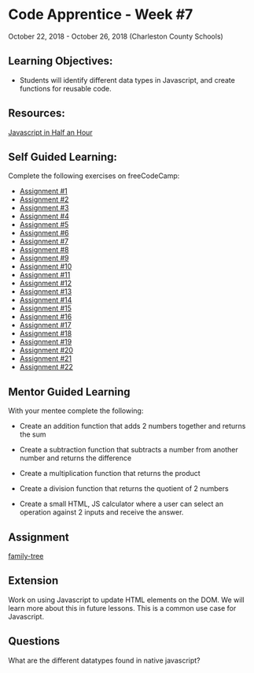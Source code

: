 # Code Apprentice - Week #7
October 22, 2018 - October 26, 2018 (Charleston County Schools)

## Learning Objectives:
* Students will identify different data types in Javascript, and create functions for reusable code.

## Resources:
[Javascript in Half an Hour](https://www.youtube.com/watch?v=zPHerhks2Vg)

## Self Guided Learning:
Complete the following exercises on freeCodeCamp:
* [Assignment #1](https://learn.freecodecamp.org/javascript-algorithms-and-data-structures/basic-javascript/comment-your-javascript-code)
* [Assignment #2](https://learn.freecodecamp.org/javascript-algorithms-and-data-structures/basic-javascript/declare-javascript-variables)
* [Assignment #3](https://learn.freecodecamp.org/javascript-algorithms-and-data-structures/basic-javascript/storing-values-with-the-assignment-operator)
* [Assignment #4](https://learn.freecodecamp.org/javascript-algorithms-and-data-structures/basic-javascript/initializing-variables-with-the-assignment-operator)
* [Assignment #5](https://learn.freecodecamp.org/javascript-algorithms-and-data-structures/basic-javascript/understanding-uninitialized-variables)
* [Assignment #6](https://learn.freecodecamp.org/javascript-algorithms-and-data-structures/basic-javascript/understanding-case-sensitivity-in-variables)
* [Assignment #7](https://learn.freecodecamp.org/javascript-algorithms-and-data-structures/basic-javascript/add-two-numbers-with-javascript)
* [Assignment #8](https://learn.freecodecamp.org/javascript-algorithms-and-data-structures/basic-javascript/subtract-one-number-from-another-with-javascript)
* [Assignment #9](https://learn.freecodecamp.org/javascript-algorithms-and-data-structures/basic-javascript/multiply-two-numbers-with-javascript)
* [Assignment #10](https://learn.freecodecamp.org/javascript-algorithms-and-data-structures/basic-javascript/divide-one-decimal-by-another-with-javascript)
* [Assignment #11](https://learn.freecodecamp.org/javascript-algorithms-and-data-structures/basic-javascript/finding-a-remainder-in-javascript)
* [Assignment #12](https://learn.freecodecamp.org/javascript-algorithms-and-data-structures/basic-javascript/compound-assignment-with-augmented-addition)
* [Assignment #13](https://learn.freecodecamp.org/javascript-algorithms-and-data-structures/basic-javascript/compound-assignment-with-augmented-subtraction)
* [Assignment #14](https://learn.freecodecamp.org/javascript-algorithms-and-data-structures/basic-javascript/compound-assignment-with-augmented-multiplication)
* [Assignment #15](https://learn.freecodecamp.org/javascript-algorithms-and-data-structures/basic-javascript/compound-assignment-with-augmented-division)
* [Assignment #16](https://learn.freecodecamp.org/javascript-algorithms-and-data-structures/basic-javascript/declare-string-variables)
* [Assignment #17](https://learn.freecodecamp.org/javascript-algorithms-and-data-structures/basic-javascript/escaping-literal-quotes-in-strings)
* [Assignment #18](https://learn.freecodecamp.org/javascript-algorithms-and-data-structures/basic-javascript/quoting-strings-with-single-quotes)
* [Assignment #19](https://learn.freecodecamp.org/javascript-algorithms-and-data-structures/basic-javascript/concatenating-strings-with-plus-operator/)
* [Assignment #20](https://learn.freecodecamp.org/javascript-algorithms-and-data-structures/basic-javascript/concatenating-strings-with-the-plus-equals-operator/)
* [Assignment #21](https://learn.freecodecamp.org/javascript-algorithms-and-data-structures/basic-javascript/constructing-strings-with-variables/)
* [Assignment #22](https://learn.freecodecamp.org/javascript-algorithms-and-data-structures/basic-javascript/write-reusable-javascript-with-functions/)


## Mentor Guided Learning
With your mentee complete the following:

* Create an addition function that adds 2 numbers together and returns the sum
* Create a subtraction function that subtracts a number from another number and returns the difference
* Create a multiplication function that returns the product
* Create a division function that returns the quotient of 2 numbers

* Create a small HTML, JS calculator where a user can select an operation against 2 inputs and receive the answer. 

## Assignment
[family-tree](/assignments/week-7.md)

    
## Extension
Work on using Javascript to update HTML elements on the DOM. We will learn more about this in future lessons. This is a common use case for Javascript. 

## Questions
What are the different datatypes found in native javascript? 
